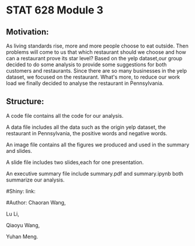 # STAT 628 Module 3

## Motivation:

As living standards rise, more and more people choose to eat outside. Then problems will come to us that which restaurant should we choose and how can a restaurant prove its star level? Based on the yelp dataset,our group decided to do some analysis to provide some suggestions for both customers and restaurants. Since there are so many businesses in the yelp dataset, we focused on the restaurant. What's more, to reduce our work load we finally decided to analyse the restaurant in Pennsylvania.

## Structure:

A code file contains all the code for our analysis.

A data file includes all the data such as the origin yelp dataset, the restaurant in Pennsylvania, the positive words and negative words.

An image file contains all the figures we produced and used in the summary and slides.

A slide file includes two slides,each for one presentation.

An executive summary file include summary.pdf and summary.ipynb both summarize our analysis.

#Shiny:
link:

#Author:
Chaoran Wang, 

Lu Li,  

Qiaoyu Wang, 

Yuhan Meng.

